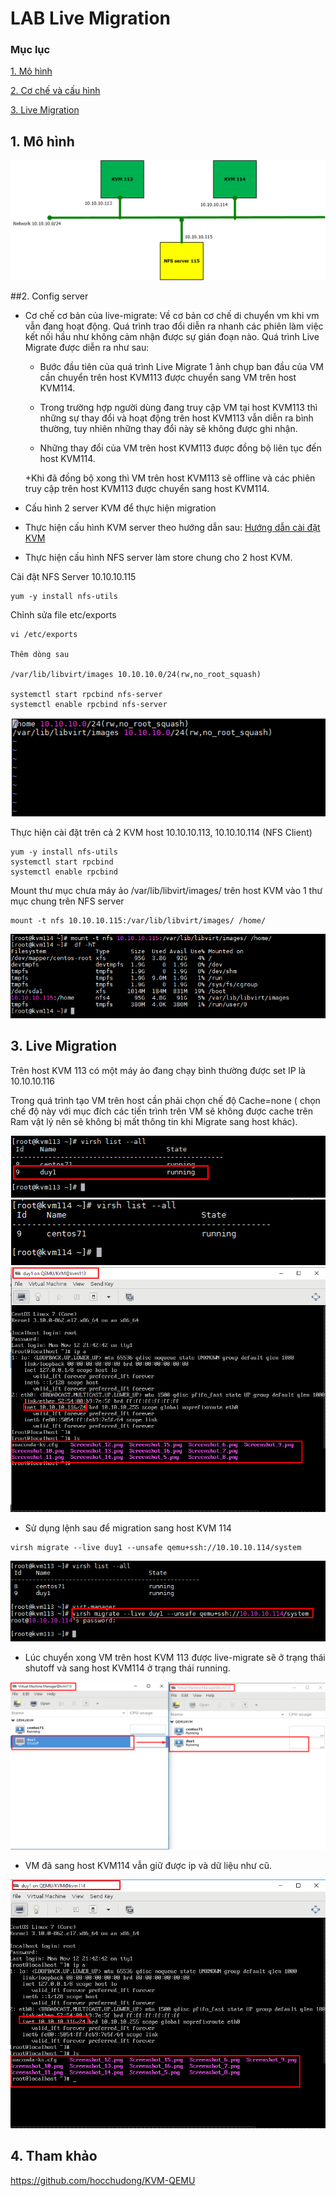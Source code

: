# LAB Live Migration

### Mục lục

[1. Mô hình ](#plan)

[2. Cơ chế và cấu hình](#coche)

[3. Live Migration](#live)

<a name="plan"></a>
## 1. Mô hình

![](../images/livemigration/live-migrate.png)

<a name="coche"></a>
##2. Config server

- Cơ chế cơ bản của live-migrate: Về cơ bản cơ chế di chuyển vm khi vm vẫn đang hoạt động. Quá trình trao đổi diễn ra nhanh các phiên làm việc kết nối hầu như không cảm nhận được sự gián đoạn nào. Quá trình Live Migrate được diễn ra như sau: 

	+ Bước đầu tiên của quá trình Live Migrate 1 ảnh chụp ban đầu của VM cần chuyển trên host KVM113 được chuyển sang VM trên host KVM114. 
	
	+ Trong trường hợp người dùng đang truy cập VM tại host KVM113 thì những sự thay đổi và hoạt động trên host KVM113 vẫn diễn ra bình thường, tuy nhiên những thay đổi này sẽ không được ghi nhận. 
	
	+ Những thay đổi của VM trên host KVM113 được đồng bộ liên tục đến host KVM114.
	
	+Khi đã đồng bộ xong thì VM trên host KVM113 sẽ offline và các phiên truy cập trên host KVM113 được chuyển sang host KVM114.

- Cấu hình 2 server KVM để thực hiện migration

+ Thực hiện cấu hình KVM server theo hướng dẫn sau: [Hướng dẫn cài đặt KVM](https://github.com/domanhduy/ghichep/blob/master/DuyDM/KVM/docs/Install-KVM-server.md)

+ Thực hiện cấu hình NFS server làm store chung cho 2 host KVM.

Cài đặt NFS Server 10.10.10.115

```
yum -y install nfs-utils
```

Chỉnh sửa file etc/exports

```
vi /etc/exports

Thêm dòng sau

/var/lib/libvirt/images 10.10.10.0/24(rw,no_root_squash)

systemctl start rpcbind nfs-server
systemctl enable rpcbind nfs-server 
```

![](../images/livemigration/Screenshot_250.png)


Thực hiện cài đặt trên cả 2 KVM host 10.10.10.113, 10.10.10.114 (NFS Client)

```
yum -y install nfs-utils
systemctl start rpcbind 
systemctl enable rpcbind 
```

Mount thư mục chưa máy ảo /var/lib/libvirt/images/ trên host KVM vào 1 thư mục chung trên NFS server

```
mount -t nfs 10.10.10.115:/var/lib/libvirt/images/ /home/
```

![](../images/livemigration/Screenshot_251.png)

<a name="live"></a>
## 3. Live Migration

Trên host KVM 113 có một máy ảo đang chạy bình thường được set IP là 10.10.10.116

Trong quá trình tạo VM trên host cần phải chọn chế độ Cache=none ( chọn chế độ này với mục đích các tiến trình trên VM sẽ không được cache trên Ram vật lý nên sẽ không bị mất thông tin khi Migrate sang host khác).

![](../images/livemigration/Screenshot_252.png)
![](../images/livemigration/Screenshot_253.png)
![](../images/livemigration/Screenshot_254.png)

+ Sử dụng lệnh sau để migration sang host KVM 114

```
virsh migrate --live duy1 --unsafe qemu+ssh://10.10.10.114/system
```

![](../images/livemigration/Screenshot_255.png)

+ Lúc chuyển xong VM trên host KVM 113 được live-migrate sẽ ở trạng thái shutoff và sang host KVM114 ở trạng thái running.

![](../images/livemigration/Screenshot_256.png)

+ VM đã sang host KVM114 vẫn giữ được ip và dữ liệu như cũ.

![](../images/livemigration/Screenshot_257.png)

## 4. Tham khảo
https://github.com/hocchudong/KVM-QEMU



